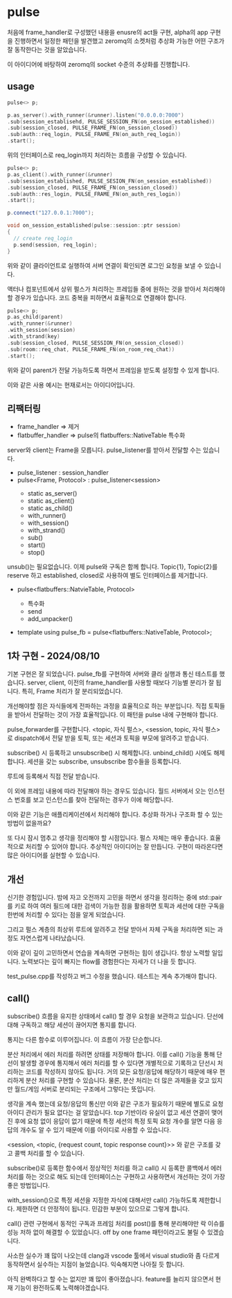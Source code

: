 # pulse 

처음에 frame_handler로 구성했던 내용을 enusre의 act들 구현, alpha의 app 구현을 
진행하면서 일정한 패턴을 발견했고 zeromq의 소켓처럼 추상화 가능한 어떤 구조가 
잘 동작한다는 것을 알았습니다. 

이 아이디어에 바탕하여 zeromq의 socket 수준의 추상화를 진행합니다. 

## usage 

```c++
pulse<> p; 

p.as_server().with_runner(&runner).listen("0.0.0.0:7000")
.sub(session_establisehd, PULSE_SESSION_FN(on_session_established))
.sub(session_closed, PULSE_FRAME_FN(on_session_closed))
.sub(auth::req_login, PULSE_FRAME_FN(on_auth_req_login))
.start(); 
```

위의 인터페이스로 req_login까지 처리하는 흐름을 구성할 수 있습니다. 

```c++
pulse<> p; 
p.as_client().with_runner(&runner)
.sub(session_established, PULSE_SESION_FN(on_session_established))
.sub(session_closed, PULSE_FRAME_FN(on_session_closed))
.sub(auth::res_login, PULSE_FRAME_FN(on_auth_res_login))
.start();

p.connect("127.0.0.1:7000");
```

```c++
void on_session_established(pulse::session::ptr session)
{
  // create req_login
  p.send(session, req_login);
}
```

위와 같이 클라이언트로 실행하여 서버 연결이 확인되면 로그인 요청을 
보낼 수 있습니다. 

액터나 컴포넌트에서 상위 펄스가 처리하는 프레임들 중에 원하는 것을 
받아서 처리해야 할 경우가 있습니다. 코드 중복을 피하면서 효율적으로 
연결해야 합니다. 

```c++
pulse<> p; 
p.as_child(parent)
.with_runner(&runner)
.with_session(session)
.with_strand(key)
.sub(session_closed, PULSE_SESSION_FN(on_session_closed))
.sub(room::req_chat, PULSE_FRAME_FN(on_room_req_chat))
.start();
```

위와 같이 parent가 전달 가능하도록 하면서 프레임을 받도록 설정할 수 
있게 합니다. 

이와 같은 사용 예시는 현재로서는 아이디어입니다.

## 리팩터링 

- frame_handler => 제거
- flatbuffer_handler => pulse의 flatbuffers::NativeTable 특수화 

server와 client는 Frame을 모릅니다. pulse_listener를 받아서 전달할 수는 있습니다. 

- pulse_listener<Session> : session_handler<Session>
- pulse<Frame, Protocol> : pulse_listener<session<Protocol>>
  - static as_server() 
  - static as_client() 
  - static as_child()
  - with_runner()
  - with_session()
  - with_strand()
  - sub()
  - start()
  - stop()

unsub()는 필요없습니다. 이제 pulse와 구독은 함께 합니다. Topic{1}, Topic{2}를 reserve
하고 established, closed로 사용하여 별도 인터페이스를 제거합니다.    

- pulse<flatbuffers::NatvieTable, Protocol> 
  - 특수화 
  - send 
  - add_unpacker()

- template <typename Protocol> using pulse_fb = pulse<flatbuffers::NativeTable, Protocol>;

## 1차 구현 - 2024/08/10 

기본 구현은 잘 되었습니다. pulse_fb를 구현하여 서버와 클라 실행과 통신 
테스트를 했습니다. server, client, 이전의 frame_handler를 사용할 때보다 
기능별 분리가 잘 됩니다. 특히, Frame 처리가 잘 분리되었습니다. 

개선해야할 점은 자식들에게 전파하는 과정을 효율적으로 하는 부분입니다. 
직접 토픽들을 받아서 전달하는 것이 가장 효율적입니다. 이 패턴을 
pulse 내에 구현해야 합니다. 

pulse_forwarder를 구현합니다. <topic, 자식 펄스>, <session, topic, 자식 펄스>로 
dispatch에서 전달 받을 토픽, 또는 세션과 토픽을 부모에 알려주고 받습니다. 

subscribe() 시 등록하고 unsubscribe() 시 해제합니다. unbind_child() 시에도 
해제합니다. 세션을 갖는 subscribe, unsubscribe 함수들을 등록합니다. 

루트에 등록해서 직접 전달 받습니다. 

이 외에 프레임 내용에 따라 전달해야 하는 경우도 있습니다. 월드 서버에서 
오는 인스턴스 번호를 보고 인스턴스를 찾아 전달하는 경우가 이에 해당합니다. 

이와 같은 기능은 애플리케이션에서 처리해야 합니다. 추상화 하거나 구조화 
할 수 있는 방법이 없을까요?  

또 다시 잠시 멈추고 생각을 정리해야 할 시점입니다. 펄스 자체는 매우 좋습니다. 
효율적으로 처리할 수 있어야 합니다. 추상적인 아이디어는 잘 만듭니다. 
구현이 따라온다면 많은 아이디어를 실현할 수 있습니다. 

## 개선 

신기한 경험입니다. 밤에 자고 오전까지 고민을 하면서 생각을 정리하는 중에 
std::pair를 키로 하여 여러 필드에 대한 검색이 가능한 점을 활용하면 
토픽과 세션에 대한 구독을 한번에 처리할 수 있다는 점을 알게 되었습니다. 

그리고 펄스 계층의 최상위 루트에 알려주고 전달 받아서 자체 구독을 처리하면 
되는 과정도 자연스럽게 나타났습니다. 

이와 같이 깊이 고민하면서 연습을 계속하면 구현하는 힘이 생깁니다. 항상 
노력할 일입니다. 노력보다는 깊이 빠지는 flow를 경험한다는 자세가 더 나을 
듯 합니다. 

test_pulse.cpp를 작성하고 버그 수정을 했습니다. 테스트는 계속 추가해야 합니다. 

## call() 

subscribe() 흐름을 유지한 상태에서 call() 할 경우 요청을 보관하고 있습니다. 
단선에 대해 구독하고 해당 세션이 끊어지면 통지를 합니다. 

통지는 다른 함수로 이루어집니다. 이 흐름이 가장 단순합니다. 

분산 처리에서 에러 처리를 하려면 상태를 저장해야 합니다. 이를 call() 기능을 
통해 단선이 발생할 경우에 통지해서 에러 처리를 할 수 있다면 개별적으로 
기록하고 단선시 처리하는 코드를 작성하지 않아도 됩니다. 거의 모든 요청/응답에 
해당하기 때문에 매우 편리하게 분산 처리를 구현할 수 있습니다. 물론, 분산 
처리는 더 많은 과제들을 갖고 있지만 월드/게임 서버로 분리되는 구조에서 
그렇다는 뜻입니다. 

생각을 계속 했는데 요청/응답의 통신만 이와 같은 구조가 필요하기 때문에 
별도로 요청 아이디 관리가 필요 없다는 걸 알았습니다. tcp 기반이라 유실이 
없고 세션 연결이 맺어진 후에 요청 없이 응답이 없기 때문에 특정 세션의 
특정 토픽 요청 개수를 알면 다음 응답의 개수도 알 수 있기 때문에 이를 
아이디로 사용할 수 있습니다. 

<session, <topic, {request count, topic response count}>> 와 같은 구조를 갖고 
콜백 처리를 할 수 있습니다. 

subscribe()로 등록한 함수에서 정상적인 처리를 하고 call() 시 등록한 콜백에서 
에러 처리를 하는 것으로 해도 되는데 인터페이스는 구현하고 사용하면서 개선하는 것이 
가장 좋은 방법입니다. 

with_session()으로 특정 세션을 지정한 자식에 대해서만 call() 가능하도록 제한합니다. 
제한하면 더 안정적이 됩니다. 민감한 부분이 있으므로 그렇게 합니다. 

call() 관련 구현에서 동적인 구독과 프레임 처리를 post()를 통해 분리해야만 
락 이슈를 성능 저하 없이 해결할 수 있었습니다. off by one frame 패턴이라고도 
불릴 수 있겠습니다. 

사소한 실수가 꽤 많이 나오는데 clang과 vscode 툴에서 visual studio와 좀 다르게 
동작하면서 실수하는 지점이 늘었습니다. 익숙해지면 나아질 듯 합니다. 

아직 완벽하다고 할 수는 없지만 꽤 많이 좋아졌습니다. feature를 늘리지 않으면서 
현재 기능이 완전하도록 노력해야겠습니다. 

